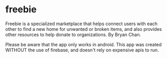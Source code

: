 # freebie

Freebie is a specialized marketplace that helps connect users with each other to find a new home for unwanted or broken items, and also provides other resources to help donate to organizations. By Bryan Chan.

Please be aware that the app only works in android. This app was created WITHOUT the use of firebase, and doesn't rely on expensive apis to run.

